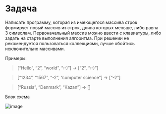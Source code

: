 # Задача 
  Написать программу, которая из имеющегося массива строк формирует новый массив из строк, длина которых меньше, либо равна 3 символам.
  Первоначальный массив можно ввести с клавиатуры, либо задать на старте выполнения алгоритма.
  При решении не рекомендуется пользоваться коллекциями, лучше обойтись исключительно массивами.

Примеры:
>[“Hello”, “2”, “world”, “:-)”] → [“2”, “:-)”]

>[“1234”, “1567”, “-2”, “computer science”] → [“-2”]

>[“Russia”, “Denmark”, “Kazan”] → []



Блок схема

![image](https://github.com/SashaSmirnova55/ControlWorkSashaSmirnova/assets/135433922/e9d85831-3d96-4743-baf6-562bea8759d3)
